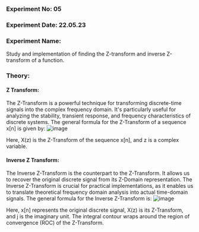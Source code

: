 ### Experiment No: 05
### Experiment Date: 22.05.23

### Experiment Name: 
Study and implementation of finding the Z-transform and inverse Z-transform of a function.

### Theory:

#### Z Transform:
The Z-Transform is a powerful technique for transforming discrete-time signals into the complex frequency domain. It's particularly useful for analyzing the stability, transient response, and frequency 
characteristics of discrete systems. The general formula for the Z-Transform of a sequence x[n] is given by:
![image](https://github.com/U-Zareen-010/RUET-ECE_4th-Year_1810010/assets/89699527/ecb4c25e-4617-43c6-ab4b-e17d0f4c81b6)

Here, X(z) is the Z-Transform of the sequence x[n], and z is a complex variable.

#### Inverse Z Transform:
The Inverse Z-Transform is the counterpart to the Z-Transform. It allows us to recover the original discrete signal from its Z-Domain representation. The Inverse Z-Transform is crucial for practical 
implementations, as it enables us to translate theoretical frequency domain analysis into actual time-domain signals. The general formula for the Inverse Z-Transform is:
![image](https://github.com/U-Zareen-010/RUET-ECE_4th-Year_1810010/assets/89699527/d9ef0a6a-57e1-451f-b8fd-dfc608535f5c)

Here, x[n] represents the original discrete signal, X(z) is its Z-Transform, and j is the imaginary unit. The integral contour wraps around the region of convergence (ROC) of the Z-Transform.
